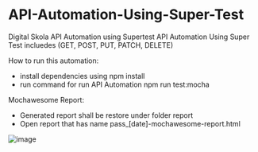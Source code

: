 # API-Automation-Using-Super-Test

Digital Skola API Automation using Supertest
API Automation Using Super Test incluedes (GET, POST, PUT, PATCH, DELETE)

How to run this automation:
- install dependencies using npm install
- run command for run API Automation npm run test:mocha

Mochawesome Report:
- Generated report shall be restore under folder report
- Open report that has name pass_[date]-mochawesome-report.html


![image](https://github.com/uzum99/API-Automation-Using-Super-Test/assets/47998800/dcca0746-c024-417e-9fb4-c1315aff4559)
